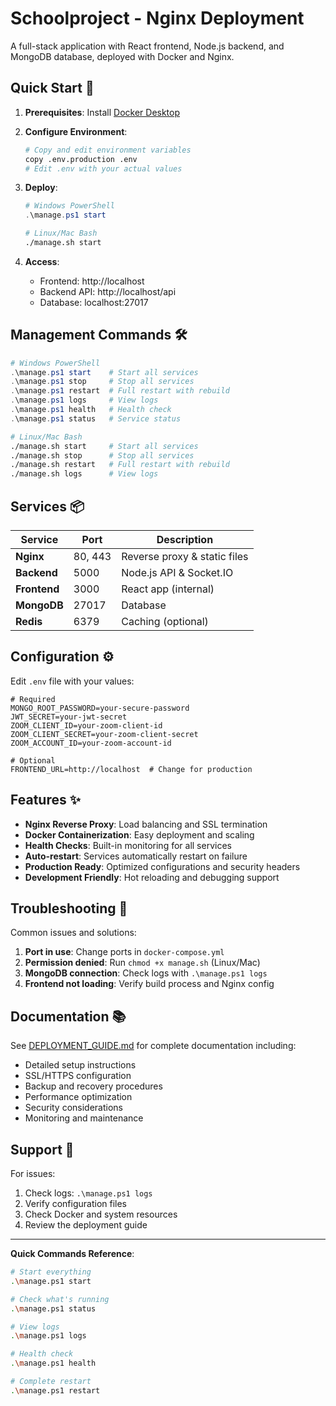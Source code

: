 # Schoolproject - Nginx Deployment

A full-stack application with React frontend, Node.js backend, and MongoDB database, deployed with Docker and Nginx.

## Quick Start 🚀

1. **Prerequisites**: Install [Docker Desktop](https://www.docker.com/products/docker-desktop)

2. **Configure Environment**:
   ```bash
   # Copy and edit environment variables
   copy .env.production .env
   # Edit .env with your actual values
   ```

3. **Deploy**:
   ```powershell
   # Windows PowerShell
   .\manage.ps1 start
   ```
   ```bash
   # Linux/Mac Bash
   ./manage.sh start
   ```

4. **Access**:
   - Frontend: http://localhost
   - Backend API: http://localhost/api
   - Database: localhost:27017

## Management Commands 🛠️

```powershell
# Windows PowerShell
.\manage.ps1 start    # Start all services
.\manage.ps1 stop     # Stop all services
.\manage.ps1 restart  # Full restart with rebuild
.\manage.ps1 logs     # View logs
.\manage.ps1 health   # Health check
.\manage.ps1 status   # Service status
```

```bash
# Linux/Mac Bash
./manage.sh start     # Start all services
./manage.sh stop      # Stop all services
./manage.sh restart   # Full restart with rebuild
./manage.sh logs      # View logs
```

## Services 📦

| Service | Port | Description |
|---------|------|-------------|
| **Nginx** | 80, 443 | Reverse proxy & static files |
| **Backend** | 5000 | Node.js API & Socket.IO |
| **Frontend** | 3000 | React app (internal) |
| **MongoDB** | 27017 | Database |
| **Redis** | 6379 | Caching (optional) |

## Configuration ⚙️

Edit `.env` file with your values:

```env
# Required
MONGO_ROOT_PASSWORD=your-secure-password
JWT_SECRET=your-jwt-secret
ZOOM_CLIENT_ID=your-zoom-client-id
ZOOM_CLIENT_SECRET=your-zoom-client-secret
ZOOM_ACCOUNT_ID=your-zoom-account-id

# Optional
FRONTEND_URL=http://localhost  # Change for production
```

## Features ✨

- **Nginx Reverse Proxy**: Load balancing and SSL termination
- **Docker Containerization**: Easy deployment and scaling
- **Health Checks**: Built-in monitoring for all services
- **Auto-restart**: Services automatically restart on failure
- **Production Ready**: Optimized configurations and security headers
- **Development Friendly**: Hot reloading and debugging support

## Troubleshooting 🔧

Common issues and solutions:

1. **Port in use**: Change ports in `docker-compose.yml`
2. **Permission denied**: Run `chmod +x manage.sh` (Linux/Mac)
3. **MongoDB connection**: Check logs with `.\manage.ps1 logs`
4. **Frontend not loading**: Verify build process and Nginx config

## Documentation 📚

See [DEPLOYMENT_GUIDE.md](DEPLOYMENT_GUIDE.md) for complete documentation including:
- Detailed setup instructions
- SSL/HTTPS configuration
- Backup and recovery procedures
- Performance optimization
- Security considerations
- Monitoring and maintenance

## Support 💬

For issues:
1. Check logs: `.\manage.ps1 logs`
2. Verify configuration files
3. Check Docker and system resources
4. Review the deployment guide

---

**Quick Commands Reference**:
```bash
# Start everything
.\manage.ps1 start

# Check what's running
.\manage.ps1 status

# View logs
.\manage.ps1 logs

# Health check
.\manage.ps1 health

# Complete restart
.\manage.ps1 restart
```
